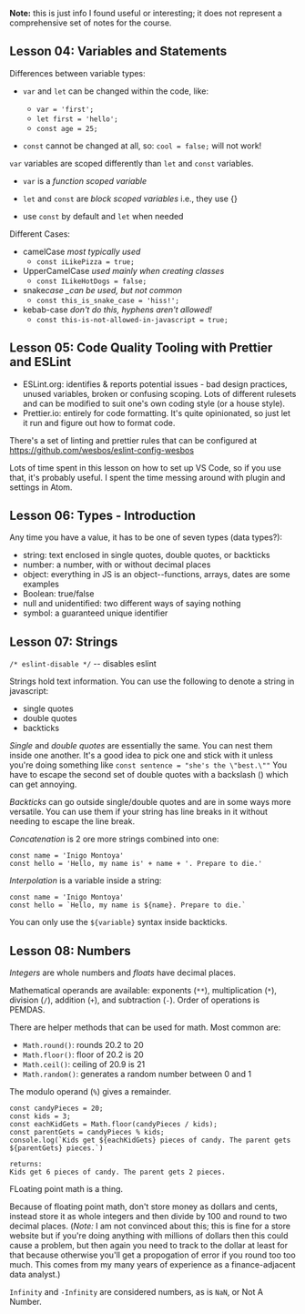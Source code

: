 **Note:** this is just info I found useful or interesting; it does not represent a comprehensive set of notes for the course.

## Lesson 04: Variables and Statements

Differences between variable types:

- `var` and `let` can be changed within the code, like:

  - `var = 'first';`
  - `let first = 'hello';`
  - `const age = 25;`

- `const` cannot be changed at all, so: `cool = false;` will not work!

`var` variables are scoped differently than `let` and `const` variables.

- `var` is a _function scoped variable_
- `let` and `const` are _block scoped variables_ i.e., they use {}

- use `const` by default and `let` when needed

Different Cases:

- camelCase _most typically used_
  - `const iLikePizza = true;`
- UpperCamelCase _used mainly when creating classes_
  - `const ILikeHotDogs = false;`
- snake*case \_can be used, but not common*
  - `const this_is_snake_case = 'hiss!';`
- kebab-case _don't do this, hyphens aren't allowed!_
  - `const this-is-not-allowed-in-javascript = true;`

## Lesson 05: Code Quality Tooling with Prettier and ESLint

- ESLint.org: identifies & reports potential issues - bad design practices, unused variables, broken or confusing scoping. Lots of different rulesets and can be modified to suit one's own coding style (or a house style).
- Prettier.io: entirely for code formatting. It's quite opinionated, so just let it run and figure out how to format code.

There's a set of linting and prettier rules that can be configured at https://github.com/wesbos/eslint-config-wesbos

Lots of time spent in this lesson on how to set up VS Code, so if you use that, it's probably useful. I spent the time messing around with plugin and settings in Atom.

## Lesson 06: Types - Introduction

Any time you have a value, it has to be one of seven types (data types?):

- string: text enclosed in single quotes, double quotes, or backticks
- number: a number, with or without decimal places
- object: everything in JS is an object--functions, arrays, dates are some examples
- Boolean: true/false
- null and unidentified: two different ways of saying nothing
- symbol: a guaranteed unique identifier

## Lesson 07: Strings

`/* eslint-disable */` -- disables eslint

Strings hold text information. You can use the following to denote a string in javascript:

- single quotes
- double quotes
- backticks

_Single_ and _double quotes_ are essentially the same. You can nest them inside one another. It's a good idea to pick one and stick with it unless you're doing something like `const sentence = "she's the \"best.\""` You have to escape the second set of double quotes with a backslash (\) which can get annoying.

_Backticks_ can go outside single/double quotes and are in some ways more versatile. You can use them if your string has line breaks in it without needing to escape the line break.

_Concatenation_ is 2 ore more strings combined into one:

```
const name = 'Inigo Montoya'
const hello = 'Hello, my name is' + name + '. Prepare to die.'
```

_Interpolation_ is a variable inside a string:

```
const name = 'Inigo Montoya'
const hello = `Hello, my name is ${name}. Prepare to die.`
```

You can only use the `${variable}` syntax inside backticks.

## Lesson 08: Numbers

_Integers_ are whole numbers and _floats_ have decimal places.

Mathematical operands are available: exponents (`**`), multiplication (`*`), division (`/`), addition (`+`), and subtraction (`-`). Order of operations is PEMDAS.

There are helper methods that can be used for math. Most common are:

- `Math.round()`: rounds 20.2 to 20
- `Math.floor()`: floor of 20.2 is 20
- `Math.ceil()`: ceiling of 20.9 is 21
- `Math.random()`: generates a random number between 0 and 1

The modulo operand (`%`) gives a remainder.

```
const candyPieces = 20;
const kids = 3;
const eachKidGets = Math.floor(candyPieces / kids);
const parentGets = candyPieces % kids;
console.log(`Kids get ${eachKidGets} pieces of candy. The parent gets ${parentGets} pieces.`)

returns:
Kids get 6 pieces of candy. The parent gets 2 pieces.
```

FLoating point math is a thing.

Because of floating point math, don't store money as dollars and cents, instead store it as whole integers and then divide by 100 and round to two decimal places. (_Note:_ I am not convinced about this; this is fine for a store website but if you're doing anything with millions of dollars then this could cause a problem, but then again you need to track to the dollar at least for that because otherwise you'll get a propogation of error if you round too too much. This comes from my many years of experience as a finance-adjacent data analyst.)

`Infinity` and `-Infinity` are considered numbers, as is `NaN`, or Not A Number.
